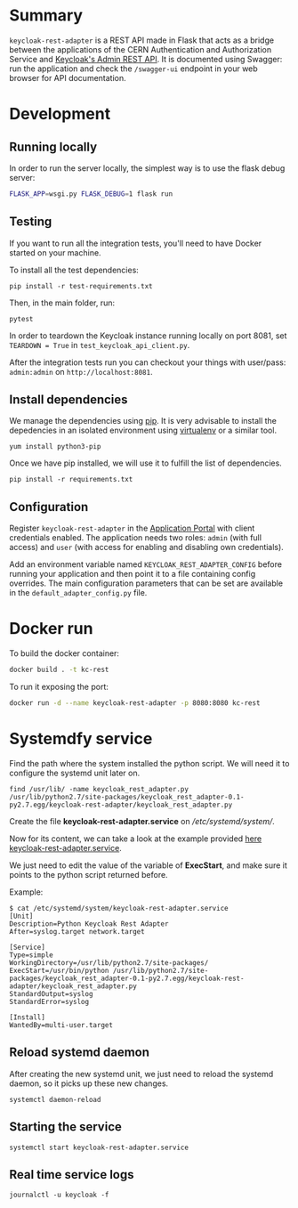 # Summary

`keycloak-rest-adapter` is a REST API made in Flask that acts as a bridge between the applications of the CERN Authentication and Authorization Service and [Keycloak's Admin REST API](https://www.keycloak.org/docs-api/9.0/rest-api/index.html). It is documented using Swagger: run the application and check the `/swagger-ui` endpoint in your web browser for API documentation.


# Development

## Running locally

In order to run the server locally, the simplest way is to use the flask debug server:

```bash
FLASK_APP=wsgi.py FLASK_DEBUG=1 flask run
```

## Testing

If you want to run all the integration tests, you'll need to have Docker started on your machine.

To install all the test dependencies:

```
pip install -r test-requirements.txt
```

Then, in the main folder, run:

```
pytest
```

In order to teardown the Keycloak instance running locally on port 8081, set `TEARDOWN = True` in `test_keycloak_api_client.py`.

After the integration tests run you can checkout your things with user/pass: `admin:admin` on `http://localhost:8081`.

## Install dependencies

We manage the dependencies using [pip](https://pypi.org/project/pip/). It is very advisable to install the depedencies in an isolated environment using [virtualenv](https://virtualenv.pypa.io/en/stable/) or a similar tool.

`yum install python3-pip`

Once we have pip installed, we will use it to fulfill the list of dependencies.

```
pip install -r requirements.txt
```


## Configuration 

Register `keycloak-rest-adapter` in the [Application Portal](https://test-application-portal.web.cern.ch) with client credentials enabled. The application needs two roles: `admin` (with full access) and `user` (with access for enabling and disabling own credentials).

Add an environment variable named `KEYCLOAK_REST_ADAPTER_CONFIG` before running your application and then
point it to a file containing config overrides. The main configuration parameters
that can be set are available in the `default_adapter_config.py` file.

# Docker run

To build the docker container:

```bash
docker build . -t kc-rest
```

To run it exposing the port:

```bash
docker run -d --name keycloak-rest-adapter -p 8080:8080 kc-rest
```

# Systemdfy service

Find the path where the system installed the python script. We will need it to
configure the systemd unit later on.

```
find /usr/lib/ -name keycloak_rest_adapter.py
/usr/lib/python2.7/site-packages/keycloak_rest_adapter-0.1-py2.7.egg/keycloak-rest-adapter/keycloak_rest_adapter.py
```

Create the file **keycloak-rest-adapter.service** on _/etc/systemd/system/_.

Now for its content, we can take a look at the example provided [here keycloak-rest-adapter.service](https://gitlab.cern.ch/authzsvc/keycloak-rest-adapter/blob/master/etc/systemd/system/keycloak-rest-adapter.service).

We just need to edit the value of the variable of **ExecStart**,
and make sure it points to the python script returned before.

Example:

```
$ cat /etc/systemd/system/keycloak-rest-adapter.service
[Unit]
Description=Python Keycloak Rest Adapter
After=syslog.target network.target

[Service]
Type=simple
WorkingDirectory=/usr/lib/python2.7/site-packages/
ExecStart=/usr/bin/python /usr/lib/python2.7/site-packages/keycloak_rest_adapter-0.1-py2.7.egg/keycloak-rest-adapter/keycloak_rest_adapter.py
StandardOutput=syslog
StandardError=syslog

[Install]
WantedBy=multi-user.target
```

## Reload systemd daemon

After creating the new systemd unit, we just need to reload the systemd daemon,
so it picks up these new changes.

`systemctl daemon-reload`

## Starting the service

`systemctl start keycloak-rest-adapter.service`

## Real time service logs

`journalctl -u keycloak -f`
